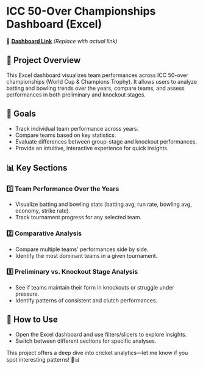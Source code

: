 # ICC 50-Over Championships Dashboard (Excel)

🔗 **[Dashboard Link](#)** *(Replace with actual link)*

## 📌 Project Overview
This Excel dashboard visualizes team performances across ICC 50-over championships (World Cup & Champions Trophy). It allows users to analyze batting and bowling trends over the years, compare teams, and assess performances in both preliminary and knockout stages.

## 🎯 Goals
- Track individual team performance across years.
- Compare teams based on key statistics.
- Evaluate differences between group-stage and knockout performances.
- Provide an intuitive, interactive experience for quick insights.

## 📊 Key Sections
### 1️⃣ Team Performance Over the Years
   - Visualize batting and bowling stats (batting avg, run rate, bowling avg, economy, strike rate).
   - Track tournament progress for any selected team.

### 2️⃣ Comparative Analysis
   - Compare multiple teams' performances side by side.
   - Identify the most dominant teams in a given tournament.

### 3️⃣ Preliminary vs. Knockout Stage Analysis
   - See if teams maintain their form in knockouts or struggle under pressure.
   - Identify patterns of consistent and clutch performances.

## 📂 How to Use
- Open the Excel dashboard and use filters/slicers to explore insights.
- Switch between different sections for specific analyses.

This project offers a deep dive into cricket analytics—let me know if you spot interesting patterns! 🏏📊
